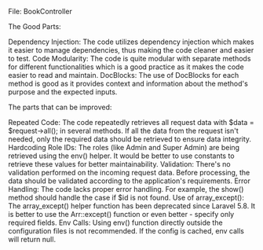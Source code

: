 File: BookController

The Good Parts:

Dependency Injection: The code utilizes dependency injection which makes it easier to manage dependencies, thus making the code cleaner and easier to test.
Code Modularity: The code is quite modular with separate methods for different functionalities which is a good practice as it makes the code easier to read and maintain.
DocBlocks: The use of DocBlocks for each method is good as it provides context and information about the method's purpose and the expected inputs.

The parts that can be improved:

Repeated Code: The code repeatedly retrieves all request data with $data = $request->all(); in several methods. If all the data from the request isn't needed, only the required data should be retrieved to ensure data integrity.
Hardcoding Role IDs: The roles (like Admin and Super Admin) are being retrieved using the env() helper. It would be better to use constants to retrieve these values for better maintainability.
Validation: There's no validation performed on the incoming request data. Before processing, the data should be validated according to the application's requirements.
Error Handling: The code lacks proper error handling. For example, the show() method should handle the case if $id is not found.
Use of array_except(): The array_except() helper function has been deprecated since Laravel 5.8. It is better to use the Arr::except() function or even better - specify only required fields.
Env Calls: Using env() function directly outside the configuration files is not recommended. If the config is cached, env calls will return null.
